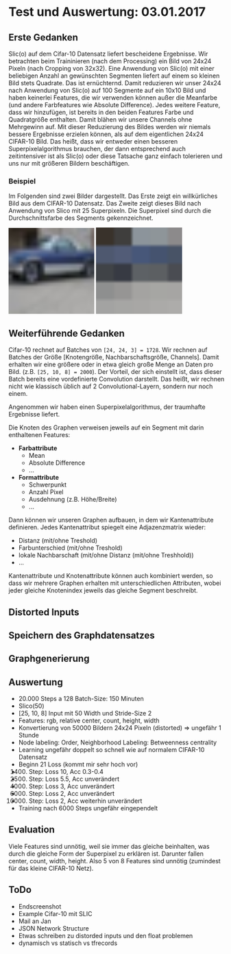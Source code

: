 # Test und Auswertung: 03.01.2017

## Erste Gedanken

Slic(o) auf dem Cifar-10 Datensatz liefert bescheidene Ergebnisse.
Wir betrachten beim Traininieren (nach dem Processing) ein Bild von 24x24
Pixeln (nach Cropping von 32x32).
Eine Anwendung von Slic(o) mit einer beliebigen Anzahl an gewünschten Segmenten
liefert auf einem so kleinen Bild stets Quadrate.
Das ist ernüchternd.
Damit reduzieren wir unser 24x24 nach Anwendung von Slic(o) auf 100 Segmente
auf ein 10x10 Bild und haben keinerlei Features, die wir verwenden können außer
die Meanfarbe (und andere Farbfeatures wie Absolute Difference).
Jedes weitere Feature, dass wir hinzufügen, ist bereits in den beiden Features
Farbe und Quadratgröße enthalten.
Damit blähen wir unsere Channels ohne Mehrgewinn auf.
Mit dieser Reduzierung des Bildes werden wir niemals bessere Ergebnisse
erzielen können, als auf dem eigentlichen 24x24 CIFAR-10 Bild.
Das heißt, dass wir entweder einen besseren Superpixelalgorithmus brauchen, der
dann entsprechend auch zeitintensiver ist als Slic(o) oder diese Tatsache ganz
einfach tolerieren und uns nur mit größeren Bildern beschäftigen.

### Beispiel

Im Folgenden sind zwei Bilder dargestellt.
Das Erste zeigt ein willkürliches Bild aus dem CIFAR-10 Datensatz.
Das Zweite zeigt dieses Bild nach Anwendung von Slico mit 25 Superpixeln.
Die Superpixel sind durch die Durchschnittsfarbe des Segments gekennzeichnet.

<img src="original.png" alt="CIFAR-10" style="width: 200px" />
<img src="slico.png" alt="Slico" style="width: 201px" />

## Weiterführende Gedanken

Cifar-10 rechnet auf Batches von `[24, 24, 3] = 1728`.
Wir rechnen auf Batches der Größe [Knotengröße, Nachbarschaftsgröße, Channels].
Damit erhalten wir eine größere oder in etwa gleich große Menge an Daten pro
Bild. (z.B. `[25, 10, 8] = 2000`).
Der Vorteil, der sich einstellt ist, dass dieser Batch bereits eine
vordefinierte Convolution darstellt.
Das heißt, wir rechnen nicht wie klassisch üblich auf 2 Convolutional-Layern,
sondern nur noch einem.

Angenommen wir haben einen Superpixelalgorithmus, der traumhafte Ergebnisse
liefert.

Die Knoten des Graphen verweisen jeweils auf ein Segment mit darin enthaltenen
Features:
* **Farbattribute**
  * Mean
  * Absolute Difference
  * ...
* **Formattribute**
  * Schwerpunkt
  * Anzahl Pixel
  * Ausdehnung (z.B. Höhe/Breite)
  * ...

Dann können wir unseren Graphen aufbauen, in dem wir Kantenattribute
definieren.
Jedes Kantenattribut spiegelt eine Adjazenzmatrix wieder:
* Distanz (mit/ohne Treshold)
* Farbunterschied (mit/ohne Treshold)
* lokale Nachbarschaft (mit/ohne Distanz (mit/ohne Treshhold))
* ...

Kantenattribute und Knotenattribute können auch kombiniert werden, so dass wir
mehrere Graphen erhalten mit unterschiedlichen Attributen, wobei jeder gleiche
Knotenindex jeweils das gleiche Segment beschreibt.

## Distorted Inputs

## Speichern des Graphdatensatzes

## Graphgenerierung

## Auswertung

* 20.000 Steps a 128 Batch-Size: 150 Minuten
* Slico(50)
* [25, 10, 8] Input mit 50 Width und Stride-Size 2
* Features: rgb, relative center, count, height, width
* Konvertierung von 50000 Bildern 24x24 Pixeln (distorted) => ungefähr 1 Stunde
* Node labeling: Order, Neighborhood Labeling: Betweenness centrality
* Learning ungefähr doppelt so schnell wie auf normalem CIFAR-10 Datensatz
* Beginn 21 Loss (kommt mir sehr hoch vor)
* 1400. Step: Loss 10, Acc 0.3-0.4
* 2500. Step: Loss 5.5, Acc unverändert
* 4000. Step: Loss 3, Acc unverändert
* 6000. Step: Loss 2, Acc unverändert
* 10000. Step: Loss 2, Acc weiterhin unverändert
* Training nach 6000 Steps ungefähr eingependelt

## Evaluation

Viele Features sind unnötig, weil sie immer das gleiche beinhalten, was durch
die gleiche Form der Superpixel zu erklären ist.
Darunter fallen center, count, width, height.
Also 5 von 8 Features sind unnötig (zumindest für das kleine CIFAR-10 Netz).

## ToDo

* Endscreenshot
* Example Cifar-10 mit SLIC
* Mail an Jan
* JSON Network Structure
* Etwas schreiben zu distorded inputs und den float problemen
* dynamisch vs statisch vs tfrecords
